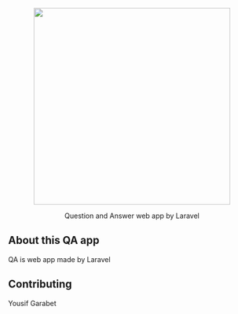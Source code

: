 <p align="center"><img src="https://cdn4.iconfinder.com/data/icons/contact-us-set-6/256/50-512.png" width="400"></p>

<p align="center">
Question and Answer web app by Laravel</p>

## About this QA app

QA is web app made by Laravel

## Contributing

Yousif Garabet


